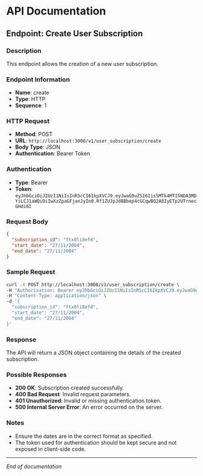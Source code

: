 # API Documentation

## Endpoint: Create User Subscription

### Description
This endpoint allows the creation of a new user subscription.

### Endpoint Information

- **Name**: create
- **Type**: HTTP
- **Sequence**: 1

### HTTP Request

- **Method**: POST
- **URL**: `http://localhost:3000/v1/user_subscription/create`
- **Body Type**: JSON
- **Authentication**: Bearer Token

### Authentication

- **Type**: Bearer
- **Token**: `eyJhbGciOiJIUzI1NiIsInR5cCI6IkpXVCJ9.eyJwaG9uZSI6Iis5MTk4MTI5NDA3MDYiLCJ1aWQiOiIwXzZpaGFjanJyIn0.Rf1ZUJpJdBBbep4cGCqwBQ2A8IyETp2UTrnecGHdi6I`

### Request Body

```json
{
  "subscription_id": "ftx0li8efd",
  "start_date": "27/11/2004",
  "end_date": "27/11/2004"
}
```

### Sample Request

```bash
curl -X POST http://localhost:3000/v1/user_subscription/create \
-H "Authorization: Bearer eyJhbGciOiJIUzI1NiIsInR5cCI6IkpXVCJ9.eyJwaG9uZSI6Iis5MTk4MTI5NDA3MDYiLCJ1aWQiOiIwXzZpaGFjanJyIn0.Rf1ZUJpJdBBbep4cGCqwBQ2A8IyETp2UTrnecGHdi6I" \
-H "Content-Type: application/json" \
-d '{
  "subscription_id": "ftx0li8efd",
  "start_date": "27/11/2004",
  "end_date": "27/11/2004"
}'
```

### Response

The API will return a JSON object containing the details of the created subscription.

### Possible Responses

- **200 OK**: Subscription created successfully.
- **400 Bad Request**: Invalid request parameters.
- **401 Unauthorized**: Invalid or missing authentication token.
- **500 Internal Server Error**: An error occurred on the server.

### Notes
- Ensure the dates are in the correct format as specified.
- The token used for authentication should be kept secure and not exposed in client-side code.

---

*End of documentation*